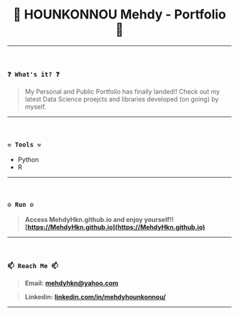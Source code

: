 <h1 align="center">🌟 HOUNKONNOU Mehdy - Portfolio 🌟</h1>

----
<br>

### `❓ What's it? ❓`

> My Personal and Public Portfolio has finally landed!! Check out my latest Data Science proejcts and libraries developed (on going) by myself.

----
<br>

### `⚒️ Tools ⚒️`

* Python
* R


----
<br>

### `⚙️ Run ⚙️`

> **Access MehdyHkn.github.io and enjoy yourself!! [https://MehdyHkn.github.io](https://MehdyHkn.github.io)**

----
<br>

### `📫 Reach Me 📫`

> **Email:** **[mehdyhkn@yahoo.com](mailto:mehdyhkn@yahoo.com?)**

> **Linkedin:** **[linkedin.com/in/mehdyhounkonnou/](https://www.linkedin.com/in/mehdyhounkonnou/)**
----

<!--- **Kaggle:** **[DSFelix](https://www.kaggle.com/dsfelix)** --> 
